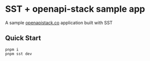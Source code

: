 # SST + openapi-stack sample app

A sample [openapistack.co](https://openapistack.co) application built with SST

## Quick Start

```
pnpm i
pnpm sst dev
```
